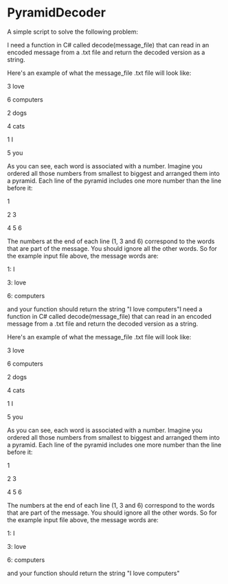 # PyramidDecoder
 A simple script to solve the following problem:

 I need a function in C# called decode(message_file) that can read in an encoded message from a .txt file and return the decoded version as a string.

Here's an example of what the message_file .txt file will look like:

3 love

6 computers

2 dogs

4 cats

1 I

5 you

As you can see, each word is associated with a number. Imagine you ordered all those numbers from smallest to biggest and arranged them into a pyramid. Each line of the pyramid includes one more number than the line before it:

1

2 3

4 5 6

The numbers at the end of each line (1, 3 and 6) correspond to the words that are part of the message. You should ignore all the other words. So for the example input file above, the message words are:

1: I

3: love

6: computers

and your function should return the string "I love computers"I need a function in C# called decode(message_file) that can read in an encoded message from a .txt file and return the decoded version as a string.

Here's an example of what the message_file .txt file will look like:

3 love

6 computers

2 dogs

4 cats

1 I

5 you

As you can see, each word is associated with a number. Imagine you ordered all those numbers from smallest to biggest and arranged them into a pyramid. Each line of the pyramid includes one more number than the line before it:

1

2 3

4 5 6

The numbers at the end of each line (1, 3 and 6) correspond to the words that are part of the message. You should ignore all the other words. So for the example input file above, the message words are:

1: I

3: love

6: computers

and your function should return the string "I love computers"
